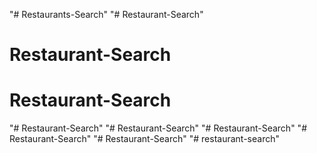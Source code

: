 "# Restaurants-Search" 
"# Restaurant-Search" 
# Restaurant-Search
# Restaurant-Search
"# Restaurant-Search" 
"# Restaurant-Search" 
"# Restaurant-Search" 
"# Restaurant-Search" 
"# Restaurant-Search" 
"# restaurant-search" 
